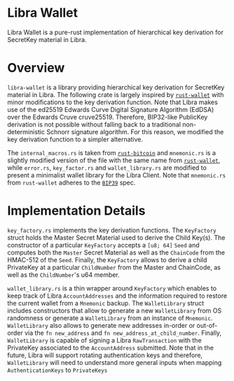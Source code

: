 # Libra Wallet

Libra Wallet is a pure-rust implementation of hierarchical key derivation for SecretKey material in Libra.

# Overview

`libra-wallet` is a library providing hierarchical key derivation for SecretKey material in Libra. The following crate is largely inspired by [`rust-wallet`](https://github.com/rust-bitcoin/rust-wallet) with minor modifications to the key derivation function. Note that Libra makes use of the ed25519 Edwards Curve Digital Signature Algorithm (EdDSA) over the Edwards Cruve cruve25519. Therefore, BIP32-like PublicKey derivation is not possible without falling back to a traditional non-deterministic Schnorr signature algorithm. For this reason, we modified the key derivation function to a simpler alternative.

The `internal_macros.rs` is taken from [`rust-bitcoin`](https://github.com/rust-bitcoin/rust-bitcoin/blob/master/src/internal_macros.rs)  and `mnemonic.rs` is a slightly modified version of the file with the same name from [`rust-wallet`](https://github.com/rust-bitcoin/rust-wallet/blob/master/src/mnemonic.rs), while `error.rs`, `key_factor.rs` and `wallet_library.rs` are modified to present a minimalist wallet library for the Libra Client. Note that `mnemonic.rs` from `rust-wallet` adheres to the [`BIP39`](https://github.com/bitcoin/bips/blob/master/bip-0039.mediawiki) spec.

# Implementation Details

`key_factory.rs` implements the key derivation functions. The `KeyFactory` struct holds the Master Secret Material used to derive the Child Key(s). The constructor of a particular `KeyFactory` accepts a `[u8; 64]` `Seed` and computes both the `Master` Secret Material as well as the `ChainCode` from the HMAC-512 of the `Seed`. Finally, the `KeyFactory` allows to derive a child PrivateKey at a particular `ChildNumber` from the Master and ChainCode, as well as the `ChildNumber`'s u64 member.

`wallet_library.rs` is a thin wrapper around `KeyFactory` which enables to keep track of Libra `AccountAddresses` and the information required to restore the current wallet from a `Mnemonic` backup. The `WalletLibrary` struct includes constructors that allow to generate a new `WalletLibrary` from OS randomness or generate a `WalletLibrary` from an instance of `Mnemonic`. `WalletLibrary` also allows to generate new addresses in-order or out-of-order via the `fn new_address` and `fn new_address_at_child_number`. Finally, `WalletLibrary` is capable of signing a Libra `RawTransaction` with the PrivateKey associated to the `AccountAddress` submitted. Note that in the future, Libra will support rotating authentication keys and therefore, `WalletLibrary` will need to understand more general inputs when mapping `AuthenticationKeys` to `PrivateKeys`
